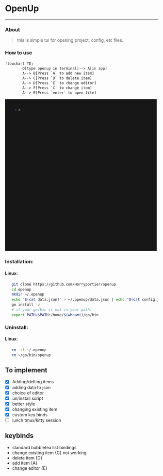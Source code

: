 # OpenUp
___

### About
> this is simple tui for opening project, config, etc files.

### How to use

```mermaid
flowchart TD;
        O[type openup in terminal]--> A[in app]
        A--> B[Press `A` to add new item]
        A--> C[Press `D` to delete item]
        A--> D[Press `E` to change editor]
        A--> F[Press `C` to change item]
        A--> E[Press `enter` to open file]
```

<img src="https://raw.githubusercontent.com/Horryportier/openup/main/v1/openupvid.gif" width=500 />


### Installation:

#### Linux:

```bash
   git clone https://github.com/Horryportier/openup
   cd openup
   mkdir ~/.openup
   echo "$(cat data.json)" > ~/.openup/data.json | echo "$(cat config.json)" > ~/.openup/config.json
   go install -v
   # if your go/bin is not in your path.
   export PATH=$PATH:/home/$(whoami)/go/bin
```
### Uninstall:

#### Linux:

```bash
   rm -rf ~/.openup
   rm ~/go/bin/openup
```


## To implement
- [x] Adding/delting items
- [x] adding data to json
- [x] choice of editor
- [x] un/install script
- [x] better style
- [x] changing existing item
- [x] custom key binds
- [ ] lunch tmux/kitty session

## keybinds

- standard bubbletea list bindings
- change existing item {C} not working 
- delete item {D}
- add item {A}
- change editor {E}

